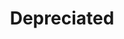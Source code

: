 ---
ee_id: '237'
site: '1'
type: '5'
title: Depreciated
url: depreciated
year: '2009'
venue: NiMK
state_country: Amsterdam
pitch: "<p>Small all moving image survey show. </p>"
ps: ''
imgs: NIMK-Amsterdam-2009-08-install-1-database-PC.jpg,NIMK-Amsterdam-2009-08-install-2-database-PC.jpg,NIMK-Amsterdam-2009-08-install-3-database-PC.jpg,NIMK-Amsterdam-2009-08-install-4-database-PC.jpg
things: "[164] 2008-008 Self Playing Sony Playstation I Bowling - 2008-008-self-playing-sony-playstation-i-bowling,[7]
  2002-001 Super Mario Clouds - supermarioclouds,[15] 2004-002 F1 Racer Mod (aka Japanese
  Driving Game) - 2004-002-f1-racer-mod,[157] 2006-002 Untitled Translation Exercise
  - 2006-002-untitled-translation-exercise,[210] 2008-003 Permanent Vacation - 2008-003-permanent-vacation,[14]
  2004-001 Space Invader - 2004-001-space-invader,[32] 2006-001 Sweet 16 - sweet16,[9]
  2002-002 I Shot Andy Warhol - ishotandywarhol,[38] 2007-020 I dont want to spoil
  the party - 2007-020-i-dont-want-to-spoil-the-party,[168] 2007-002 Structural Film
  - 2007-002-structural-film,[135] 2008-004 Personal Film - 2008-004-personal-film"
layout: shows
---